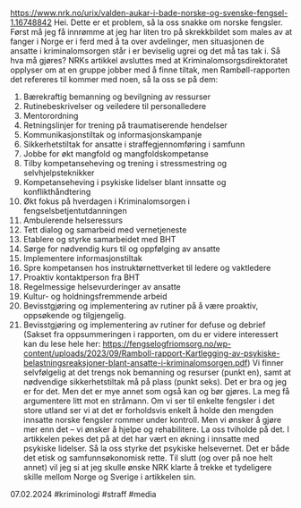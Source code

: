 https://www.nrk.no/urix/valden-aukar-i-bade-norske-og-svenske-fengsel-1.16748842
Hei. Dette er et problem, så la oss snakke om norske fengsler.
Først må jeg få innrømme at jeg har liten tro på skrekkbildet som males av at fanger i Norge er i ferd med å ta over avdelinger, men situasjonen de ansatte i kriminalomsorgen står i er beviselig ugrei og det må tas tak i.
Så hva må gjøres? NRKs artikkel avsluttes med at Kriminalomsorgsdirektoratet opplyser om at en gruppe jobber med å finne tiltak, men Rambøll-rapporten det refereres til kommer med noen, så la oss se på dem:
1. Bærekraftig bemanning og bevilgning av ressurser
2. Rutinebeskrivelser og veiledere til personalledere
3. Mentorordning
4. Retningslinjer for trening på traumatiserende hendelser
5. Kommunikasjonstiltak og informasjonskampanje
6. Sikkerhetstiltak for ansatte i straffegjennomføring i samfunn
7. Jobbe for økt mangfold og mangfoldskompetanse
8. Tilby kompetanseheving og trening i stressmestring og selvhjelpsteknikker
9. Kompetanseheving i psykiske lidelser blant innsatte og konflikthåndtering
10. Økt fokus på hverdagen i Kriminalomsorgen i fengselsbetjentutdanningen
11. Ambulerende helseressurs
12. Tett dialog og samarbeid med vernetjeneste
13. Etablere og styrke samarbeidet med BHT
14. Sørge for nødvendig kurs til og oppfølging av ansatte
15. Implementere informasjonstiltak
16. Spre kompetansen hos instruktørnettverket til ledere og vaktledere
17. Proaktiv kontaktperson fra BHT
18. Regelmessige helsevurderinger av ansatte
19. Kultur- og holdningsfremmende arbeid
20. Bevisstgjøring og implementering av rutiner på å være proaktiv, oppsøkende og tilgjengelig.
21. Bevisstgjøring og implementering av rutiner for defuse og debrief
(Sakset fra oppsummeringen i rapporten, om du er videre interessert kan du lese hele her: https://fengselogfriomsorg.no/wp-content/uploads/2023/09/Ramboll-rapport-Kartlegging-av-psykiske-belastningsreaksjoner-blant-ansatte-i-kriminalomsorgen.pdf)
Vi finner selvfølgelig at det trengs nok bemanning og resurser (punkt en), samt at nødvendige sikkerhetstiltak må på plass (punkt seks). Det er bra og jeg er for det. Men det er mye annet som også kan og bør gjøres.
La meg få argumentere litt mot en stråmann. Om vi ser til enkelte fengsler i det store utland ser vi at det er forholdsvis enkelt å holde den mengden innsatte norske fengsler rommer under kontroll. Men vi ønsker å gjøre mer enn det – vi ønsker å hjelpe og rehabilitere. La oss tviholde på det.
I artikkelen pekes det på at det har vært en økning i innsatte med psykiske lidelser. Så la oss styrke det psykiske helsevernet. Det er både det etisk og samfunnsøkonomisk rette.
Til slutt (og over på noe helt annet) vil jeg si at jeg skulle ønske NRK klarte å trekke et tydeligere skille mellom Norge og Sverige i artikkelen sin.

07.02.2024
#kriminologi #straff #media 